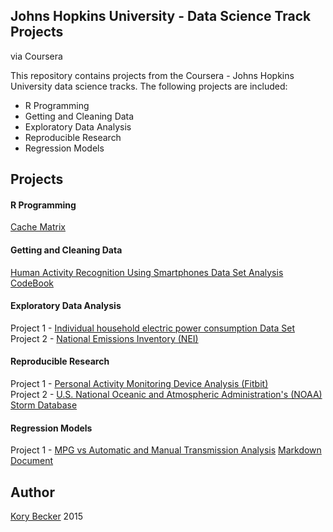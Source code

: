 ## Johns Hopkins University - Data Science Track Projects
via Coursera

This repository contains projects from the Coursera - Johns Hopkins University data science tracks. The following projects are included:

- R Programming
- Getting and Cleaning Data
- Exploratory Data Analysis
- Reproducible Research
- Regression Models

## Projects

#### R Programming
[Cache Matrix](https://github.com/primaryobjects/cachematrix)

#### Getting and Cleaning Data

[Human Activity Recognition Using Smartphones Data Set Analysis](https://github.com/primaryobjects/datasciencecoursera/tree/master/getdata-005)  
[CodeBook](https://github.com/primaryobjects/datasciencecoursera/blob/master/getdata-005/CodeBook.md)

#### Exploratory Data Analysis

Project 1 - [Individual household electric power consumption Data Set](https://github.com/primaryobjects/datasciencecoursera/tree/master/exdata-005/project1)  
Project 2 - [National Emissions Inventory (NEI)](https://github.com/primaryobjects/datasciencecoursera/tree/master/exdata-005/project2)

#### Reproducible Research

Project 1 - [Personal Activity Monitoring Device Analysis (Fitbit)](https://github.com/primaryobjects/datasciencecoursera/tree/master/repdata-015/project1)  
Project 2 - [U.S. National Oceanic and Atmospheric Administration's (NOAA) Storm Database](https://github.com/primaryobjects/datasciencecoursera/tree/master/repdata-015/project2)

#### Regression Models

Project 1 - [MPG vs Automatic and Manual Transmission Analysis](https://github.com/primaryobjects/datasciencecoursera/blob/master/regmods-030/Automotive%20Analysis%20of%20Transmission%20vs%20MPG.pdf)
[Markdown Document](https://github.com/primaryobjects/datasciencecoursera/blob/master/regmods-030/analysis.Rmd)

## Author

[Kory Becker](http://www.primaryobjects.com/kory-becker) 2015

